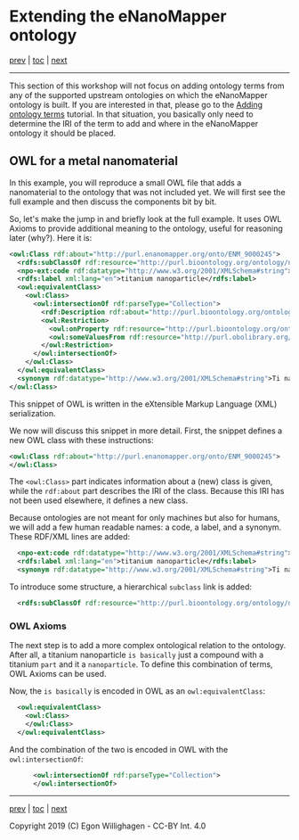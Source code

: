 # Extending the eNanoMapper ontology

[prev](scholia.md) | [toc](./README.md) | [next](nanomaterial.md)

---

This section of this workshop will not focus on adding ontology terms from any of the supported
upstream ontologies on which the eNanoMapper ontology is built. If you are interested in that,
please go to the [Adding ontology terms](https://github.com/enanomapper/tutorials/tree/master/Added%20ontology%20terms) 
tutorial. In that situation, you basically only need to determine
the IRI of the term to add and where in the eNanoMapper ontology it should be placed.

## OWL for a metal nanomaterial

In this example, you will reproduce a small OWL file that adds a nanomaterial to the ontology that
was not included yet. We will first see the full example and then discuss the components bit by bit.

So, let's make the jump in and briefly look at the full example. It uses OWL Axioms to provide
additional meaning to the ontology, useful for reasoning later (why?). Here it is:

```xml
<owl:Class rdf:about="http://purl.enanomapper.org/onto/ENM_9000245">
  <rdfs:subClassOf rdf:resource="http://purl.bioontology.org/ontology/npo#NPO_1384"/>
  <npo-ext:code rdf:datatype="http://www.w3.org/2001/XMLSchema#string">titanium nanoparticle</npo-ext:code>
  <rdfs:label xml:lang="en">titanium nanoparticle</rdfs:label>
  <owl:equivalentClass>
    <owl:Class>
      <owl:intersectionOf rdf:parseType="Collection">
        <rdf:Description rdf:about="http://purl.bioontology.org/ontology/npo#NPO_707"/>
        <owl:Restriction>
          <owl:onProperty rdf:resource="http://purl.bioontology.org/ontology/npo#has_component_part"/>
          <owl:someValuesFrom rdf:resource="http://purl.obolibrary.org/obo/CHEBI_33341"/>
        </owl:Restriction>
      </owl:intersectionOf>
    </owl:Class>
  </owl:equivalentClass>
  <synonym rdf:datatype="http://www.w3.org/2001/XMLSchema#string">Ti nanoparticle</synonym>
</owl:Class>
```

This snippet of OWL is written in the eXtensible Markup Language (XML) serialization.

We now will discuss this snippet in more detail. First, the snippet defines a new OWL class with
these instructions:

```xml
<owl:Class rdf:about="http://purl.enanomapper.org/onto/ENM_9000245">
</owl:Class>
```

The `<owl:Class>` part indicates information about a (new) class is given, while the `rdf:about`
part describes the IRI of the class. Because this IRI has not been used elsewhere, it defines a new
class.

Because ontologies are not meant for only machines but also for humans, we will add a few human
readable names: a code, a label, and a synonym. These RDF/XML lines are added:

```xml
  <npo-ext:code rdf:datatype="http://www.w3.org/2001/XMLSchema#string">titanium nanoparticle</npo-ext:code>
  <rdfs:label xml:lang="en">titanium nanoparticle</rdfs:label>
  <synonym rdf:datatype="http://www.w3.org/2001/XMLSchema#string">Ti nanoparticle</synonym>
```

To introduce some structure, a hierarchical `subclass` link is added:

```xml
  <rdfs:subClassOf rdf:resource="http://purl.bioontology.org/ontology/npo#NPO_1384"/>
```

### OWL Axioms

The next step is to add a more complex ontological relation to the ontology. After all, a titanium
nanoparticle `is basically` just a compound with a titanium `part` and it a `nanoparticle`. To define
this combination of terms, OWL Axioms can be used.

Now, the `is basically` is encoded in OWL as an `owl:equivalentClass`:

```xml
  <owl:equivalentClass>
    <owl:Class>
    </owl:Class>
  </owl:equivalentClass>
```

And the combination of the two is encoded in OWL with the `owl:intersectionOf`:

```xml
      <owl:intersectionOf rdf:parseType="Collection">
      </owl:intersectionOf>
```


---

[prev](scholia.md) | [toc](./README.md) | [next](nanomaterial.md)

Copyright 2019 (C) Egon Willighagen - CC-BY Int. 4.0
